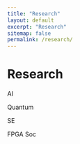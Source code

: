 ```yaml
---
title: "Research"
layout: default
excerpt: "Research"
sitemap: false
permalink: /research/
---
```


# Research

AI 

Quantum

SE

FPGA Soc